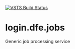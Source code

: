 [![VSTS Build Status](https://sfa-gov-uk.visualstudio.com/_apis/public/build/definitions/aa44e142-c0ac-4ace-a6b2-0d9a3f35d516/707/badge)](https://sfa-gov-uk.visualstudio.com/DfE%20New%20Secure%20Access/_build/index?definitionId=707&_a=completed)

# login.dfe.jobs
Generic job processing service
